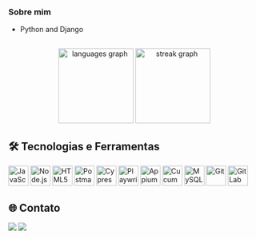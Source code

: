 ### Sobre mim

- Python and Django


##
    
<div align="center">
  <img src="https://github-readme-stats.vercel.app/api/top-langs?username=juniorslx&locale=pt-br&hide_title=false&layout=compact&card_width=320&langs_count=5&theme=dark&hide_border=true&order=2" height="150" alt="languages graph"  />
  <img src="https://streak-stats.demolab.com?user=juniorslx&locale=pt-br&mode=daily&theme=dark&hide_border=true&border_radius=5&date_format=j%20M%5B%20Y%5D&order=3" height="150" alt="streak graph"  />
</div>



## 🛠️  Tecnologias e Ferramentas
<p align="left"> <img src="https://cdn.simpleicons.org/javascript/F7DF1E" alt="JavaScript" height="40" title="JavaScript" /> <img src="https://cdn.simpleicons.org/node.js/339933" alt="Node.js" height="40" title="Node.js" /> <img src="https://cdn.jsdelivr.net/gh/devicons/devicon/icons/html5/html5-original.svg" alt="HTML5" height="40" title="HTML5" /> <img src="https://cdn.simpleicons.org/postman/FF6C37" alt="Postman" height="40" title="Postman" /> <img src="https://cdn.simpleicons.org/cypress/17202C" alt="Cypress" height="40" title="Cypress" /> <img src="https://playwright.dev/img/playwright-logo.svg" alt="Playwright" height="40" title="Playwright" /> <img src="https://cdn.simpleicons.org/appium/00BFFF" alt="Appium" height="40" title="Appium" /> <img src="https://cdn.simpleicons.org/cucumber/23D96C" alt="Cucumber" height="40" title="Cucumber" /> <img src="https://cdn.simpleicons.org/mysql/4479A1" alt="MySQL" height="40" title="MySQL" /> <img src="https://cdn.simpleicons.org/git/F05032" alt="Git" height="40" title="Git" /> <img src="https://cdn.simpleicons.org/gitlab/FCA121" alt="GitLab" height="40" title="GitLab" /> </p>


</div>


## 🌐 Contato
<div>
  <a href="mailto:juniorslx77@gmail.com" target="_blank" rel="noopener noreferrer"><img src="https://img.shields.io/badge/Email-404040?style=for-the-badge&logo=gmail&logoColor=red"></a>
  <a href="https://www.linkedin.com/in/wjuniorslx/" target="_blank" rel="noopener noreferrer"><img src="https://img.shields.io/badge/LinkedIn-0077B5?style=for-the-badge&logo=linkedin&logoColor=white"></a>
</div>
